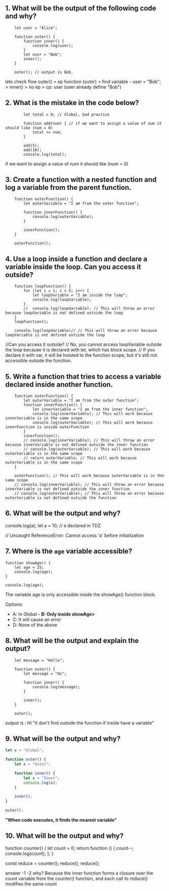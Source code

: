 ## 1. What will be the output of the following code and why?

        let user = "Alice";

        function outer() {
            function inner() {
                console.log(user);
            }
            let user = "Bob";
            inner();
        }

        outer(); // output is Bob, 

 lets check flow 
        outer() > ep function (outer) > find variable - user = "Bob"; > inner() > no ep > cp: user (user already define "Bob")



## 2. What is the mistake in the code below?

            let total = 0; // Global, bad practice

            function add(num) { // if we want to assign a value of num it should like (num = 0)
                total += num;
            }

            add(5);
            add(10);
            console.log(total);

 if we want to assign a value of num it should like (num = 0)


## 3. Create a function with a nested function and log a variable from the parent function.
        function outerFunction() {
            let outerVariable = "I am from the outer function";

            function innerFunction() {
                console.log(outerVariable);
            }

            innerFunction();
        }

        outerFunction(); 

## 4. Use a loop inside a function and declare a variable inside the loop. Can you access it outside?

        function loopFunction() {
            for (let i = 1; i < 5; i++) {
                let loopVariable = "I am inside the loop";
                console.log(loopVariable);
            }
            //  console.log(loopVariable); // This will throw an error because loopVariable is not defined outside the loop
        }
        loopFunction();

        console.log(loopVariable)// // This will throw an error because loopVariable is not defined outside the loop

//Can you access it outside?
// No, you cannot access loopVariable outside the loop because it is declared with let, which has block scope.
// If you declare it with var, it will be hoisted to the function scope, but it's still not accessible outside the function.    


## 5. Write a function that tries to access a variable declared inside another function.

        function outerFunction() {
            let outerVariable = "I am from the outer function";
            function innerFunction() {
                let innerVariable = "I am from the inner function";
                console.log(innerVariable); // This will work because innerVariable is in the same scope
                console.log(outerVariable); // This will work because innerFunction is inside outerFunction
            }
            innerFunction();
            // console.log(innerVariable); // This will throw an error because innerVariable is not defined outside the inner function
            // console.log(outerVariable); // This will work because outerVariable is in the same scope
            // return outerVariable; // This will work because outerVariable is in the same scope
        }

        outerFunction(); // This will work because outerVariable is in the same scope
        // console.log(innerVariable); // This will throw an error because innerVariable is not defined outside the inner function
        // console.log(outerVariable); // This will throw an error because outerVariable is not defined outside the function



## 6. What will be the output and why?

console.log(a); 
let a = 10; // a declared in TDZ


// Uncaught ReferenceError: Cannot access 'a' before initialization



## 7. Where is the `age` variable accessible?

    function showAge() {
        let age = 25;
        console.log(age);
    }

    console.log(age);

The variable age is only accessible inside the showAge() function block.

Options:
- A: In Global
<b>- B: Only inside showAge></b>
- C: It will cause an error
- D: None of the above

## 8. What will be the output and explain the output?

        let message = "Hello";

        function outer() {
            let message = "Hi";

            function inner() {
                console.log(message);
            }

            inner();
        }

        outer();

output is : Hi
"it don't find outside the function if inside have a variable"


## 9. What will be the output and why?
```js
let x = "Global";

function outer() {
    let x = "Outer";

    function inner() {
        let x = "Inner";
        console.log(x);
    }

    inner();
}

outer();
```
<b>"When code executes, it finds the nearest variable"</b>

## 10. What will be the output and why?

function counter() {
    let count = 0;
    return function () {
        count--;
        console.log(count);
    };
}

const reduce = counter();
reduce();
reduce();

answer 
        -1
        -2
why?
Because the inner function forms a closure over the count variable from the counter() function, and each call to reduce() modifies the same count